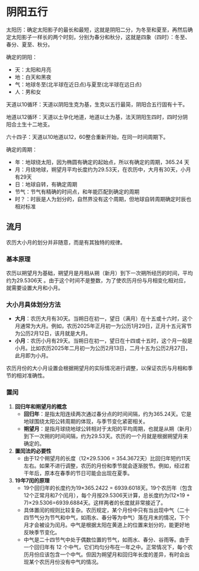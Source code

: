 # 阴阳五行

太阳历：确定太阳影子的最长和最短，这就是阴阳二分，为冬至和夏至，再然后确定太阳影子一样长的两个时刻，分别为春分和秋分，这就是四象（四时）：冬至、春分、夏至、秋分。

确定的阴阳：
- 天：太阳和月亮
- 地：白天和黑夜
- 气：地球冬至(北半球在近日点)与夏至(北半球在远日点)
- 人：男和女

天道以10循环：天道以阴阳生克为基，生克以五行最简，阴阳合五行固有十干。

地道以12循环：天道以土孕化地道，地道以土为基，法天阴阳生四时，四时分阴阳合土生十二地支。

六十四子：天道以10地道以12，60整合重新开始，在同一时间周期下。

确定的周期：
- 年：地球绕太阳，因为椭圆有确定的起始点，所以有确定的周期，365.24 天
- 月：月绕地球，朔望月平均长度约为29.53天，在农历中，大月有30天，小月有29天
- 日：地球自转，有确定周期
- 节气：节气有精确的时间点，和年能匹配到确定的周期
- 时？：时辰是人为划分的，自然界没有这个周期，但地球自转周期确定时辰也相对标准


## 流月

农历大小月的划分并非随意，而是有其独特的规律。

### 基本原理

农历以朔望月为基础，朔望月是月相从朔（新月）到下一次朔所经历的时间，平均约为29.5306天 。由于这个时间不是整数，为了使农历月份与月相变化相对应，就需要设置大月和小月。

### 大小月具体划分方法

- **大月**：农历大月有30天。当朔日在初一，望日（满月）在十五或十六时，这个月通常为大月。例如，农历2025年正月初一为公历1月29日，正月十五元宵节为公历2月12日，该月就是大月。
- **小月**：农历小月有29天。当朔日在初一，望日在十四或十五时，这个月一般是小月。比如农历2025年二月初一为公历2月13日，二月十五为公历2月27日，此月即为小月。

农历月份的大小月设置会根据朔望月的实际情况进行调整，以保证农历与月相和季节的相对准确性。 

### 置闰

1. **回归年和朔望月的概念**
   - **回归年**：是指太阳连续两次通过春分点的时间间隔，约为365.24天。它是地球围绕太阳公转周期的体现，与季节变化紧密相关。
   - **朔望月**：是指月球绕地球公转相对于太阳的平均周期，也就是从朔（新月）到下一次朔的时间间隔，约为29.53天。农历的一个月就是根据朔望月来确定的。
2. **置闰法的必要性**
   - 由于12个朔望月的长度（12×29.5306 = 354.3672天）比回归年短约11天左右。如果不进行调整，农历的月份和季节就会逐渐脱节。例如，经过若干年后，原本在春季的节日可能会出现在夏季。
3. **19年7闰的原理**
   - 19个回归年的长度约为19×365.2422 = 6939.6018天。19个农历年（包含12个正常月和7个闰月），每个月按29.5306天计算，总长度约为(12×19 + 7)×29.5306=6939.6884天。这样两者的长度就非常接近了。
   - 具体置闰的规则比较复杂。农历规定，某个月份中只有当出现中气（二十四节气分为节气和中气，如雨水、春分等为中气）落在月末的情况，下个月才会被设为闰月。中气是根据太阳在黄道上的位置来划分的，能更好地反映季节变化。
   - 中气是二十四节气中处于偶数位置的节气，如雨水、春分、谷雨等。由于一个回归年有 12 个中气，它们均匀分布在一年之中。正常情况下，每个农历月份应该包含一个中气。但因为朔望月和回归年长度的差异，有时会出现某个农历月份没有中气的情况。
